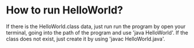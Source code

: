 # How to run HelloWorld?

If there is the HelloWorld.class data, just run run the program by open your terminal, going into the path of the program and use 'java HelloWorld'. If the class does not exist, just create it by using 'javac HelloWorld.java'.